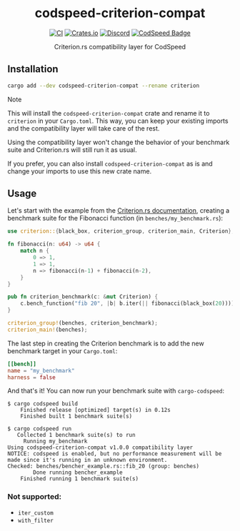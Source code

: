 <div align="center">
<h1>codspeed-criterion-compat</h1>

[![CI](https://github.com/CodSpeedHQ/codspeed-rust/actions/workflows/ci.yml/badge.svg?branch=main)](https://github.com/CodSpeedHQ/codspeed-rust/actions/workflows/ci.yml)
[![Crates.io](https://img.shields.io/crates/v/codspeed-criterion-compat)](https://crates.io/crates/codspeed-criterion-compat)
[![Discord](https://img.shields.io/badge/chat%20on-discord-7289da.svg)](https://discord.com/invite/MxpaCfKSqF)
[![CodSpeed Badge](https://img.shields.io/endpoint?url=https://codspeed.io/badge.json)](https://codspeed.io/CodSpeedHQ/codspeed-rust)

Criterion.rs compatibility layer for CodSpeed

</div>

## Installation

```sh
cargo add --dev codspeed-criterion-compat --rename criterion
```

> [!NOTE]
> This will install the `codspeed-criterion-compat` crate and rename it to `criterion` in your `Cargo.toml`.
> This way, you can keep your existing imports and the compatibility layer will take care of the rest.
>
> Using the compatibility layer won't change the behavior of your benchmark suite and Criterion.rs will still run it as usual.
>
> If you prefer, you can also install `codspeed-criterion-compat` as is and change your imports to use this new crate name.

## Usage

Let's start with the example from the [Criterion.rs documentation](https://bheisler.github.io/criterion.rs/book/getting_started.html),
creating a benchmark suite for the Fibonacci function (in `benches/my_benchmark.rs`):

```rust
use criterion::{black_box, criterion_group, criterion_main, Criterion};

fn fibonacci(n: u64) -> u64 {
    match n {
        0 => 1,
        1 => 1,
        n => fibonacci(n-1) + fibonacci(n-2),
    }
}

pub fn criterion_benchmark(c: &mut Criterion) {
    c.bench_function("fib 20", |b| b.iter(|| fibonacci(black_box(20))));
}

criterion_group!(benches, criterion_benchmark);
criterion_main!(benches);
```

The last step in creating the Criterion benchmark is to add the new benchmark target in your `Cargo.toml`:

```toml title="Cargo.toml"
[[bench]]
name = "my_benchmark"
harness = false
```

And that's it! You can now run your benchmark suite with `cargo-codspeed`:

```
$ cargo codspeed build
    Finished release [optimized] target(s) in 0.12s
    Finished built 1 benchmark suite(s)

$ cargo codspeed run
   Collected 1 benchmark suite(s) to run
     Running my_benchmark
Using codspeed-criterion-compat v1.0.0 compatibility layer
NOTICE: codspeed is enabled, but no performance measurement will be made since it's running in an unknown environment.
Checked: benches/bencher_example.rs::fib_20 (group: benches)
        Done running bencher_example
    Finished running 1 benchmark suite(s)
```

### Not supported:

- `iter_custom`
- `with_filter`
